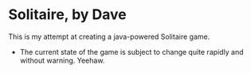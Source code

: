 # Solitaire, by Dave

This is my attempt at creating a java-powered Solitaire game.

* The current state of the game is subject to change quite rapidly and without warning. Yeehaw.